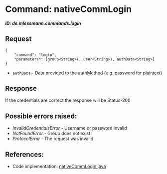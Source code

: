 # Command: nativeCommLogin
##### ID: de.mlessmann.commands.login

## Request
```  
{  
	"command": "login",  
	"parameters": [group<String>(, user<String>), authData<String>]  
}  
```  
  * ```authData``` - Data provided to the authMethod (e.g. password for plaintext)  
  
  
## Response
If the credentials are correct the response will be Status-200  
  
  
## Possible errors raised:  
* _InvalidCredentialsError_ - Username or password invalid  
* _NotFoundError_ - Group does not exist  
* _ProtocolError_ - The request was invalid  
  
## References:  
* Code implementation: [nativeCommLogin.java](https://github.com/MarkL4YG/Homework_Server/blob/bleeding/src/main/java/de/mlessmann/network/commands/nativeCommLogin.java)  
